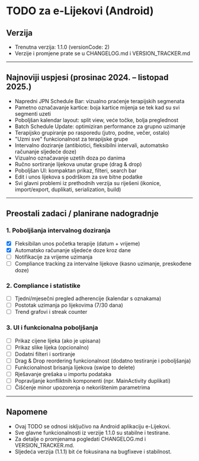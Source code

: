 # TODO za e-Lijekovi (Android)

## Verzija
- Trenutna verzija: 1.1.0 (versionCode: 2)
- Verzije i promjene prate se u CHANGELOG.md i VERSION_TRACKER.md

---

## Najnoviji uspjesi (prosinac 2024. – listopad 2025.)
- Napredni JPN Schedule Bar: vizualno praćenje terapijskih segmenata
- Pametno označavanje kartice: boja kartice mijenja se tek kad su svi segmenti uzeti
- Poboljšan kalendar layout: split view, veće točke, bolja preglednost
- Batch Schedule Update: optimiziran performance za grupno uzimanje
- Terapijsko grupiranje po rasporedu (jutro, podne, večer, ostalo)
- "Uzmi sve" funkcionalnost za terapijske grupe
- Intervalno doziranje (antibiotici, fleksibilni intervali, automatsko računanje sljedeće doze)
- Vizualno označavanje uzetih doza po danima
- Ručno sortiranje lijekova unutar grupe (drag & drop)
- Poboljšan UI: kompaktan prikaz, filteri, search bar
- Edit i unos lijekova s podrškom za sve bitne podatke
- Svi glavni problemi iz prethodnih verzija su riješeni (ikonice, import/export, duplikati, serialization, build)

---

## Preostali zadaci / planirane nadogradnje

### 1. Poboljšanja intervalnog doziranja
- [x] Fleksibilan unos početka terapije (datum + vrijeme)
- [x] Automatsko računanje sljedeće doze kroz dane
- [ ] Notifikacije za vrijeme uzimanja
- [ ] Compliance tracking za intervalne lijekove (kasno uzimanje, preskođene doze)

### 2. Compliance i statistike
- [ ] Tjedni/mjesečni pregled adherencije (kalendar s oznakama)
- [ ] Postotak uzimanja po lijekovima (7/30 dana)
- [ ] Trend grafovi i streak counter

### 3. UI i funkcionalna poboljšanja
- [ ] Prikaz cijene lijeka (ako je upisana)
- [ ] Prikaz slike lijeka (opcionalno)
- [ ] Dodatni filteri i sortiranje
- [ ] Drag & Drop reordering funkcionalnost (dodatno testiranje i poboljšanja)
- [ ] Funkcionalnost brisanja lijekova (swipe to delete)
- [ ] Rješavanje grešaka u importu podataka
- [ ] Popravljanje konfliktnih komponenti (npr. MainActivity duplikati)
- [ ] Čišćenje minor upozorenja o nekorištenim parametrima

---

## Napomene
- Ovaj TODO se odnosi isključivo na Android aplikaciju e-Lijekovi.
- Sve glavne funkcionalnosti iz verzije 1.1.0 su stabilne i testirane.
- Za detalje o promjenama pogledati CHANGELOG.md i VERSION_TRACKER.md.
- Sljedeća verzija (1.1.1) bit će fokusirana na bugfixeve i stabilnost.
